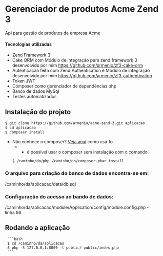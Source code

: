 # Gerenciador de produtos Acme Zend 3

Api para gestão de produtos da empresa Acme

#### Tecnologias utilizadas
- Zend Framework 3
- Cake ORM com Módulo de integração para zend framework 3 desenvolvido por mim https://github.com/armenio/zf3-cake-orm
- Autenticação feita com Zend Authentication e Módulo de integração desenvolvido por mim https://github.com/armenio/zf3-authentication
- Token JWT
- Composer como gerenciador de dependências php
- Banco de dados MySql
- Testes automatizados

## Instalação do projeto

```bash
$ git clone https://github.com/armenio/acme-zend-3.git aplicacao
$ cd aplicacao
$ composer install
```

- Não conhece o composer? [Veja aqui](http://getcomposer.org/doc/00-intro.md#introduction) como usá-lo
    - * é possível usar o composer sem instalação com o comando:
     ```bash
     $ /caminho/do/php /caminho/do/composer.phar install
     ```

### O arquivo para criação do banco de dados encontra-se em:
/caminho/da/aplicacao/data/db.sql

### Configuração do acesso ao bando de dados:
/caminho/da/aplicacao/module/Application/config/module.config.php - linha 86

## Rodando a aplicação
     ```bash
     $ cd /caminho/da/aplicacao
     $ php -S 127.0.0.1:8000 -t public/ public/index.php
     ```